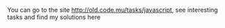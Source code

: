 You can go to the site http://old.code.mu/tasks/javascript, see interesting tasks and find my solutions here
